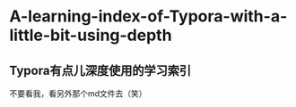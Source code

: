 # A-learning-index-of-Typora-with-a-little-bit-using-depth
## Typora有点儿深度使用的学习索引
不要看我，看另外那个md文件去（笑）
